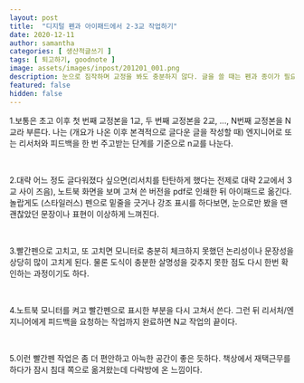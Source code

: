 ```yaml
---
layout: post
title:  "디지털 펜과 아이패드에서 2-3교 작업하기"
date: 2020-12-11
author: samantha
categories: [ 생산적글쓰기 ]
tags: [ 퇴고하기, goodnote ]
image: assets/images/inpost/201201_001.png
description: 눈으로 짐작하며 교정을 봐도 충분하지 않다. 글을 쓸 때는 펜과 종이가 필요하다. 요즘 디지털 시대에는 아이패드와 노트 앱이면 모든 준비 끝.
featured: false
hidden: false
---
```


1.보통은 초고 이후 첫 번째 교정본을 1교, 두 번째 교정본을 2교, ..., N번째 교정본을 N교라 부른다. 나는 (개요가 나온 이후 본격적으로 글다운 글을 작성할 때) 엔지니어로 또는 리서처와 피드백을 한 번 주고받는 단계를 기준으로 n교를 나눈다.

<br/>

2.대략 어느 정도 글다워졌다 싶으면(리서치를 탄탄하게 했다는 전제로 대략 2교에서 3교 사이 즈음), 노트북 화면을 보며 고쳐 쓴 버전을 pdf로 인쇄한 뒤 아이패드로 옮긴다. 놀랍게도 (스타일러스) 펜으로 밑줄을 긋거나 강조 표시를 하다보면, 눈으로만 봤을 땐 괜찮았던 문장이나 표현이 이상하게 느껴진다.

<br/>

3.빨간펜으로 고치고, 또 고치면 모니터로 충분히 체크하지 못했던 논리성이나 문장성을 상당히 많이 고치게 된다. 물론 도식이 충분한 살명성을 갖추지 못한 점도 다시 한번 확인하는 과정이기도 하다.

<br/>

4.노트북 모니터를 켜고 빨간펜으로 표시한 부분을 다시 고쳐서 쓴다. 그런 뒤 리서처/엔지니어에게 피드백을 요청하는 작업까지 완료하면 N교 작업의 끝이다.

<br/>

5.이런 빨간펜 작업은 좀 더 편안하고 아늑한 공간이 좋은 듯하다. 책상에서 재택근무를 하다가 잠시 침대 쪽으로 옮겨왔는데 다락방에 온 느낌이다.

<br/>
